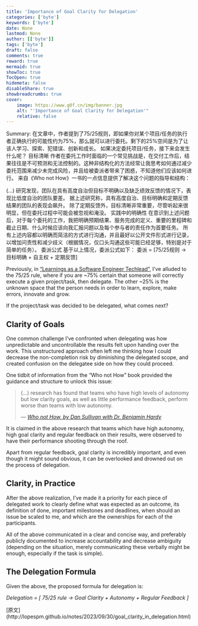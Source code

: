 ```yaml
---
title: 'Importance of Goal Clarity for Delegation'
categories: ['byte']
keywords: ['byte']
date: None
lastmod: None
author: [['byte']]
tags: ['byte']
draft: false 
comments: true
reward: true 
mermaid: true 
showToc: true 
TocOpen: true 
hidemeta: false 
disableShare: true 
showbreadcrumbs: true 
cover:
    image: https://www.g0f.cn/img/banner.jpg
    alt: "'Importance of Goal Clarity for Delegation'"
    relative: false
---
```


<div>

<div> Summary: 在文章中，作者提到了75/25规则，即如果你对某个项目/任务的执行者正确执行的可能性约为75%，那么就可以进行委托。剩下的25%空间是为了让该人学习、探索、犯错误、创新和成长。
如果决定委托项目/任务，接下来会发生什么呢？
目标清晰
作者在委托工作时面临的一个常见挑战是，在交付工作后，结果往往是不可预测和无法控制的。这种非结构化的方法经常让我思考如何通过减少委托范围来减少未完成风险，并且给被委派者带来了困惑，不知道他们应该如何进行。
来自《Who not How》一书的一点信息提供了解决这个问题的指导和结构：

(…) 研究发现，团队在具有高度自治但目标不明确以及缺乏绩效反馈的情况下，表现比低度自治的团队要差。
据上述研究称，具有高度自治、目标明确和定期反馈结果的团队的表现会飙升。
除了定期反馈外，目标清晰非常重要，尽管听起来很明显，但在委托过程中可能会被忽视和淹没。
实践中的明确性
在意识到上述问题后，对于每个委托的工作，我把明确预期结果、服务完成的定义、重要的里程碑和截止日期、什么时候应该向我汇报问题以及每个参与者的责任作为首要任务。
所有上述内容都以明确而简洁的方式进行沟通，并且最好以公开文件形式进行记录，以增加问责性和减少歧义（根据情况，仅口头沟通这些可能已经足够，特别是对于简单的任务）。
委派公式
基于以上情况，委派公式如下：
委派 = [75/25规则 -&gt; 目标明确 + 自主权 + 定期反馈] <div>
<p>Previously, in <a href="http://lopespm.github.io/2022/03/22/learnings-software-engineer-techlead.html">“Learnings as a Software Engineer Techlead”</a>, I’ve alluded to the 75/25 rule, where if you are ~75% certain that someone will correctly execute a given project/task, then delegate. The other ~25% is the unknown space that the person needs in order to learn, explore, make errors, innovate and grow.</p>
<p>If the project/task was decided to be delegated, what comes next?</p>
<h2 id="clarity-of-goals">Clarity of Goals</h2>
<p>One common challenge I’ve confronted when delegating was how unpredictable and uncontrollable the results felt upon handing over the work. This unstructured approach often left me thinking how I could decrease the non-completion risk by diminishing the delegated scope, and created confusion on the delegatee side on how they could proceed.</p>
<p>One tidbit of information from the “Who not How” book provided the guidance and structure to unlock this issue:</p>
<blockquote>
<p>(…) research has found that teams who have high levels of autonomy but low clarity goals, as well as little performance feedback, perform worse than teams with low autonomy.</p>
<p><em>― <a href="https://www.amazon.co.uk/Who-Not-How-Accelerating-Teamwork-ebook/dp/B0867ZJ151">Who not How, by Dan Sullivan with Dr. Benjamin Hardy</a></em></p>
</blockquote>
<p>It is claimed in the above research that teams which have high autonomy, high goal clarity and regular feedback on their results, were observed to have their performance shooting through the roof.</p>
<p>Apart from regular feedback, goal clarity is incredibly important, and even though it might sound obvious, it can be overlooked and drowned out on the process of delegation.</p>
<h2 id="clarity-in-practice">Clarity, in Practice</h2>
<p>After the above realization, I’ve made it a priority for each piece of delegated work to clearly define what was expected as an outcome, its definition of done, important milestones and deadlines, when should an issue be scaled to me, and which are the ownerships for each of the participants.</p>
<p>All of the above communicated in a clear and concise way, and preferably publicly documented to increase accountability and decrease ambiguity (depending on the situation, merely communicating these verbally might be enough, especially if the task is simple).</p>
<h2 id="the-delegation-formula">The Delegation Formula</h2>
<p>Given the above, the proposed formula for delegation is:</p>
<p><em>Delegation = [ 75/25 rule -&gt; Goal Clarity + Autonomy + Regular Feedback ]</em></p>
</div></div>
</div>

<div>
[原文](http://lopespm.github.io/notes/2023/09/30/goal_clarity_in_delegation.html)
</div>


